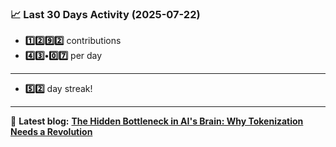 <!--START_STATS-->
### 📈 Last 30 Days Activity (2025-07-22)  
- **1️⃣2️⃣9️⃣2️⃣** contributions  
- **4️⃣3️⃣•0️⃣7️⃣** per day
---
- **5️⃣2️⃣** day streak!
---
📝 **Latest blog:** [**The Hidden Bottleneck in AI's Brain: Why Tokenization Needs a Revolution**](https://andriak.com/blog/tokenization-revolution)
<!--END_STATS-->
